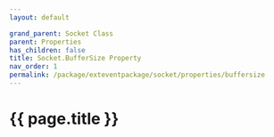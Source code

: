 ```yaml
---
layout: default

grand_parent: Socket Class
parent: Properties
has_children: false
title: Socket.BufferSize Property
nav_order: 1
permalink: /package/exteventpackage/socket/properties/buffersize
---
```

# {{ page.title }}